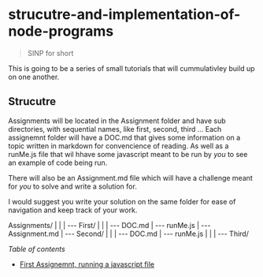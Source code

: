 # strucutre-and-implementation-of-node-programs
> SINP for short

This is going to be a series of small tutorials that will cummulativley build up on one another.

## Strucutre

Assignments will be located in the Assignment folder and have sub directories, with sequential names, like first, second, third ...
Each assignemnt folder will have a DOC.md that gives some information on a topic written in markdown for convencience of reading.
As well as a runMe.js file that wil hhave some javascript meant to be run by *you* to see an example of code being run.

There will also be an Assignment.md file which will have a challenge meant for *you* to solve and write a solution for.

I would suggest you write your solution on the same folder for ease of navigation and keep track of your work.

Assignments/
|
|
| --- First/
    |
    |
    | --- DOC.md
    | --- runMe.js
    | --- Assignment.md
| --- Second/
    |
    |
    | --- DOC.md
    | --- runMe.js
|
|
| --- Third/

*Table of contents*

* [First Assignemnt, running a javascript file]('./Assignments/First/DOC.md')
